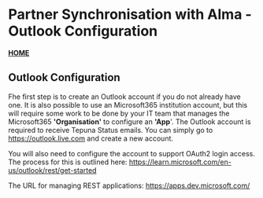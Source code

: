 # Partner Synchronisation with Alma - Outlook Configuration
__[HOME](README.md)__

## Outlook Configuration
Fhe first step is to create an Outlook account if you do not already have one. It is also possible to use an Microsoft365 institution account, but this will require some work to be done by your IT team that manages the Microsoft365 __'Organisation'__ to configure an __'App__'. The Outlook account is required to receive Tepuna Status emails. You can simply go to https://outlook.live.com and create a new account.

You will also need to configure the account to support OAuth2 login access. The process for this is outlined here: https://learn.microsoft.com/en-us/outlook/rest/get-started

The URL for managing REST applications: https://apps.dev.microsoft.com/
